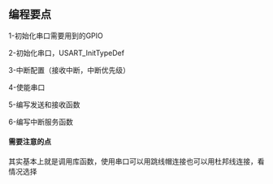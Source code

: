 ## 编程要点

1-初始化串口需要用到的GPIO

2-初始化串口，USART_InitTypeDef

3-中断配置（接收中断，中断优先级）

4-使能串口

5-编写发送和接收函数

6-编写中断服务函数    

 



####    需要注意的点

其实基本上就是调用库函数，使用串口可以用跳线帽连接也可以用杜邦线连接，看情况选择